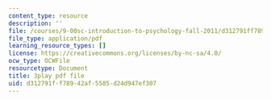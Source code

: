```yaml
---
content_type: resource
description: ''
file: /courses/9-00sc-introduction-to-psychology-fall-2011/d312791ff78942af5585d24d947ef307_2fbrl6WoIyo.pdf
file_type: application/pdf
learning_resource_types: []
license: https://creativecommons.org/licenses/by-nc-sa/4.0/
ocw_type: OCWFile
resourcetype: Document
title: 3play pdf file
uid: d312791f-f789-42af-5585-d24d947ef307
---
```

